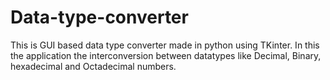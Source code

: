 # Data-type-converter

This is GUI based data type converter made in python using TKinter. 
In this the application the interconversion between datatypes like Decimal, Binary, hexadecimal and Octadecimal numbers.

